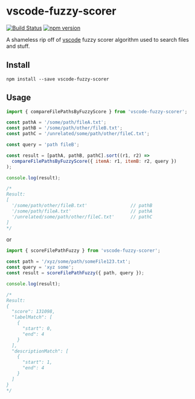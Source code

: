 # vscode-fuzzy-scorer

[![Build Status](https://travis-ci.com/goliney/vscode-fuzzy-scorer.svg?branch=master)](https://travis-ci.com/goliney/vscode-fuzzy-scorer)
[![npm version](https://badge.fury.io/js/vscode-fuzzy-scorer.svg)](https://www.npmjs.com/package/vscode-fuzzy-scorer)

A shameless rip off of [vscode](https://github.com/Microsoft/vscode/) fuzzy scorer algorithm
used to search files and stuff.

## Install

```shell script
npm install --save vscode-fuzzy-scorer
```

## Usage
```js
import { compareFilePathsByFuzzyScore } from 'vscode-fuzzy-scorer';

const pathA = '/some/path/fileA.txt';
const pathB = '/some/path/other/fileB.txt';
const pathC = '/unrelated/some/path/other/fileC.txt';

const query = 'path fileB';

const result = [pathA, pathB, pathC].sort((r1, r2) =>
  compareFilePathsByFuzzyScore({ itemA: r1, itemB: r2, query })
);

console.log(result);

/*
Result:
[
  '/some/path/other/fileB.txt'                // pathB
  '/some/path/fileA.txt'                      // pathA
  '/unrelated/some/path/other/fileC.txt'      // pathC
]
*/
```
or

```js
import { scoreFilePathFuzzy } from 'vscode-fuzzy-scorer';

const path = '/xyz/some/path/someFile123.txt';
const query = 'xyz some';
const result = scoreFilePathFuzzy({ path, query });

console.log(result);

/*
Result:
{
  "score": 131098,
  "labelMatch": [
    {
      "start": 0,
      "end": 4
    }
  ],
  "descriptionMatch": [
    {
      "start": 1,
      "end": 4
    }
  ]
}
*/
```

